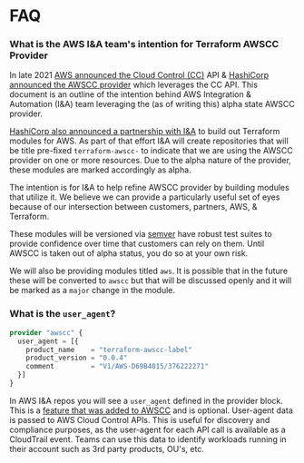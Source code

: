 # FAQ

### What is the AWS I&A team's intention for Terraform AWSCC Provider

In late 2021 [AWS announced the Cloud Control (CC)](https://aws.amazon.com/blogs/aws/announcing-aws-cloud-control-api/) API & [HashiCorp announced the AWSCC provider](https://www.hashicorp.com/blog/announcing-terraform-aws-cloud-control-provider-tech-preview) which leverages the CC API. This document is an outline of the intention behind AWS Integration & Automation (I&A) team leveraging the (as of writing this) alpha state AWSCC provider.

[HashiCorp also announced a partnership with I&A](https://www.hashicorp.com/blog/aws-hashicorp-collaborate-new-terraform-modules) to build out Terraform modules for AWS. As part of that effort I&A will create repositories that will be title pre-fixed `terraform-awscc-` to indicate that we are using the AWSCC provider on one or more resources. Due to the alpha nature of the provider, these modules are marked accordingly as alpha.

The intention is for I&A to help refine AWSCC provider by building modules that utilize it. We believe we can provide a particularly useful set of eyes because of our intersection between customers, partners, AWS, & Terraform.

These modules will be versioned via [semver](https://semver.org/) have robust test suites to provide confidence over time that customers can rely on them. Until AWSCC is taken out of alpha status, you do so at your own risk.

We will also be providing modules titled `aws`. It is possible that in the future these will be converted to `awscc` but that will be discussed openly and it will be marked as a `major` change in the module.


### What is the `user_agent`?

```terraform
provider "awscc" {
  user_agent = [{
    product_name    = "terraform-awscc-label"
    product_version = "0.0.4"
    comment         = "V1/AWS-D69B4015/376222271"
  }]
}
```

In AWS I&A repos you will see a `user_agent` defined in the provider block. This is a [feature that was added to AWSCC](https://github.com/hashicorp/terraform-provider-awscc/pull/247) and is optional. User-agent data is passed to AWS Cloud Control APIs. This is useful for discovery and compliance purposes, as the user-agent for each API call is available as a CloudTrail event. Teams can use this data to identify workloads running in their account such as 3rd party products, OU's, etc.

